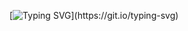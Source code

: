 [![Typing SVG](https://readme-typing-svg.herokuapp.com?font=Fira+Code&duration=2500&pause=200&color=90F732&background=000000&center=true&multiline=true&width=435&height=110&lines=Welcome!+Zijie+here.;I+care+about+security.;I+hack+with+language+and+OS+stuff.;No+bug%2C+no+life.)](https://git.io/typing-svg)
